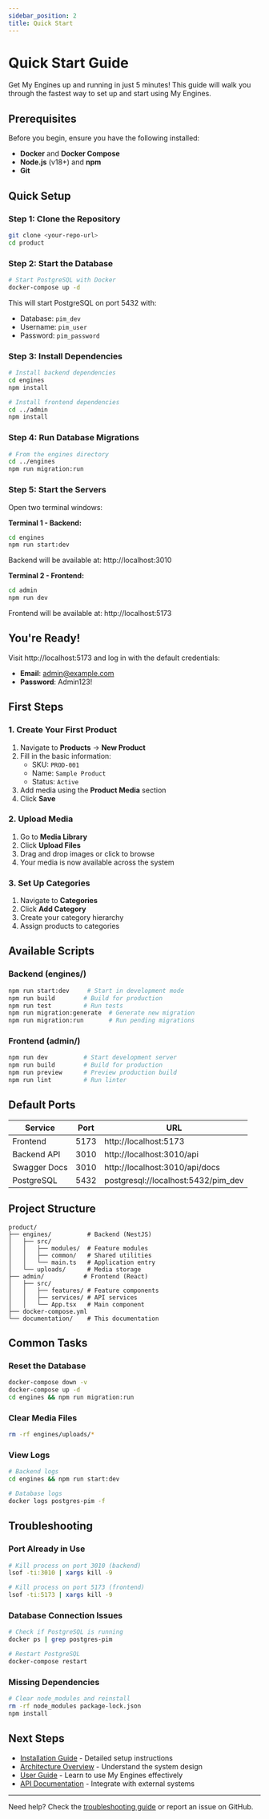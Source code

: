 ```yaml
---
sidebar_position: 2
title: Quick Start
---
```


# Quick Start Guide

Get My Engines up and running in just 5 minutes! This guide will walk you through the fastest way to set up and start using My Engines.

## Prerequisites

Before you begin, ensure you have the following installed:
- **Docker** and **Docker Compose**
- **Node.js** (v18+) and **npm**
- **Git**

## Quick Setup

### Step 1: Clone the Repository

```bash
git clone <your-repo-url>
cd product
```

### Step 2: Start the Database

```bash
# Start PostgreSQL with Docker
docker-compose up -d
```

This will start PostgreSQL on port 5432 with:
- Database: `pim_dev`
- Username: `pim_user`
- Password: `pim_password`

### Step 3: Install Dependencies

```bash
# Install backend dependencies
cd engines
npm install

# Install frontend dependencies
cd ../admin
npm install
```

### Step 4: Run Database Migrations

```bash
# From the engines directory
cd ../engines
npm run migration:run
```

### Step 5: Start the Servers

Open two terminal windows:

**Terminal 1 - Backend:**
```bash
cd engines
npm run start:dev
```
Backend will be available at: http://localhost:3010

**Terminal 2 - Frontend:**
```bash
cd admin
npm run dev
```
Frontend will be available at: http://localhost:5173

## You're Ready!

Visit http://localhost:5173 and log in with the default credentials:
- **Email**: admin@example.com
- **Password**: Admin123!

## First Steps

### 1. Create Your First Product

1. Navigate to **Products** → **New Product**
2. Fill in the basic information:
   - SKU: `PROD-001`
   - Name: `Sample Product`
   - Status: `Active`
3. Add media using the **Product Media** section
4. Click **Save**

### 2. Upload Media

1. Go to **Media Library**
2. Click **Upload Files**
3. Drag and drop images or click to browse
4. Your media is now available across the system

### 3. Set Up Categories

1. Navigate to **Categories**
2. Click **Add Category**
3. Create your category hierarchy
4. Assign products to categories

## Available Scripts

### Backend (engines/)
```bash
npm run start:dev     # Start in development mode
npm run build        # Build for production
npm run test         # Run tests
npm run migration:generate  # Generate new migration
npm run migration:run       # Run pending migrations
```

### Frontend (admin/)
```bash
npm run dev          # Start development server
npm run build        # Build for production
npm run preview      # Preview production build
npm run lint         # Run linter
```

## Default Ports

| Service | Port | URL |
|---------|------|-----|
| Frontend | 5173 | http://localhost:5173 |
| Backend API | 3010 | http://localhost:3010/api |
| Swagger Docs | 3010 | http://localhost:3010/api/docs |
| PostgreSQL | 5432 | postgresql://localhost:5432/pim_dev |

## Project Structure

```
product/
├── engines/          # Backend (NestJS)
│   ├── src/
│   │   ├── modules/  # Feature modules
│   │   ├── common/   # Shared utilities
│   │   └── main.ts   # Application entry
│   └── uploads/      # Media storage
├── admin/           # Frontend (React)
│   ├── src/
│   │   ├── features/ # Feature components
│   │   ├── services/ # API services
│   │   └── App.tsx   # Main component
├── docker-compose.yml
└── documentation/    # This documentation
```

## Common Tasks

### Reset the Database
```bash
docker-compose down -v
docker-compose up -d
cd engines && npm run migration:run
```

### Clear Media Files
```bash
rm -rf engines/uploads/*
```

### View Logs
```bash
# Backend logs
cd engines && npm run start:dev

# Database logs
docker logs postgres-pim -f
```

## Troubleshooting

### Port Already in Use
```bash
# Kill process on port 3010 (backend)
lsof -ti:3010 | xargs kill -9

# Kill process on port 5173 (frontend)
lsof -ti:5173 | xargs kill -9
```

### Database Connection Issues
```bash
# Check if PostgreSQL is running
docker ps | grep postgres-pim

# Restart PostgreSQL
docker-compose restart
```

### Missing Dependencies
```bash
# Clear node_modules and reinstall
rm -rf node_modules package-lock.json
npm install
```

## Next Steps

- [Installation Guide](./installation) - Detailed setup instructions
- [Architecture Overview](./architecture/overview) - Understand the system design
- [User Guide](./guides/managing-products) - Learn to use My Engines effectively
- [API Documentation](./api/overview) - Integrate with external systems

---

Need help? Check the [troubleshooting guide](./troubleshooting) or report an issue on GitHub.
